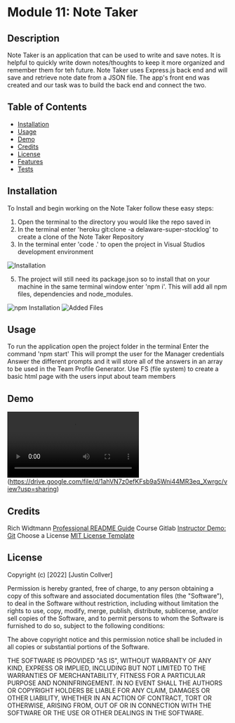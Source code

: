 # Module 11: Note Taker

## Description

Note Taker is an application that can be used to write and save notes. It is helpful to quickly write down notes/thoughts to keep it more organized and remember them for teh future. Note Taker uses Express.js back end and will save and retrieve note date from a JSON file. The app's front end was created and our task was to build the back end and connect the two. 

## Table of Contents

- [Installation](#installation)
- [Usage](#usage)
- [Demo](#demo)
- [Credits](#credits)
- [License](#license)
- [Features](#features)
- [Tests](#tests)

## Installation
To Install and begin working on the Note Taker follow these easy steps:

1. Open the terminal to the directory you would like the repo saved in
2. In the terminal enter 'heroku git:clone -a delaware-super-stocklog' to create a clone of the Note Taker Repository
3. In the terminal enter 'code .' to open the project in Visual Studios development environment

![Installation](./assets/images/installation-guide.png)

5. The project will still need its package.json so to install that on your machine in the same terminal window enter 'npm i'. This will add all npm files, dependencies and node_modules.

![npm Installation](./assets/images/npm-install.png)
![Added Files](./assets/images/added-files.png)

## Usage

To run the application open the project folder in the terminal
Enter the command 'npm start'
This will prompt the user for the Manager credentials
Answer the different prompts and it will store all of the answers in an array to be used in the Team Profile Generator.
Use FS (file system) to create a basic html page with the users input about team members

## Demo

![Application Demo](./assets/videos/Team-Profile-Generator-Demo.mp4)(https://drive.google.com/file/d/1ahVN7z0efKFsb9a5Wni44MR3eq_Xwrgc/view?usp=sharing)

## Credits

Rich Widtmann [Professional README Guide](https://coding-boot-camp.github.io/full-stack/github/professional-readme-guide)
Course Gitlab [Instructor Demo: Git](https://utoronto.bootcampcontent.com/utoronto-bootcamp/UTOR-VIRT-FSF-FT-05-2022-U-LOLC/-/tree/main/01-HTML-Git-CSS/01-Activities/03-Ins_Git)
Choose a License [MIT License Template](https://choosealicense.com/licenses/mit/)

## License

Copyright (c) [2022] [Justin Collver]

Permission is hereby granted, free of charge, to any person obtaining a copy
of this software and associated documentation files (the "Software"), to deal
in the Software without restriction, including without limitation the rights
to use, copy, modify, merge, publish, distribute, sublicense, and/or sell
copies of the Software, and to permit persons to whom the Software is
furnished to do so, subject to the following conditions:

The above copyright notice and this permission notice shall be included in all
copies or substantial portions of the Software.

THE SOFTWARE IS PROVIDED "AS IS", WITHOUT WARRANTY OF ANY KIND, EXPRESS OR
IMPLIED, INCLUDING BUT NOT LIMITED TO THE WARRANTIES OF MERCHANTABILITY,
FITNESS FOR A PARTICULAR PURPOSE AND NONINFRINGEMENT. IN NO EVENT SHALL THE
AUTHORS OR COPYRIGHT HOLDERS BE LIABLE FOR ANY CLAIM, DAMAGES OR OTHER
LIABILITY, WHETHER IN AN ACTION OF CONTRACT, TORT OR OTHERWISE, ARISING FROM,
OUT OF OR IN CONNECTION WITH THE SOFTWARE OR THE USE OR OTHER DEALINGS IN THE
SOFTWARE.
